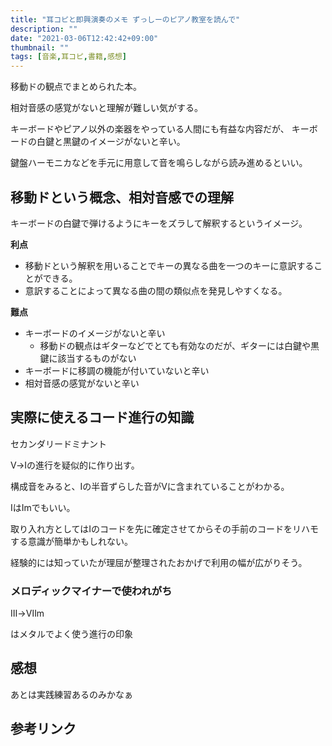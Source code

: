```yaml
---
title: "耳コピと即興演奏のメモ ずっしーのピアノ教室を読んで"
description: ""
date: "2021-03-06T12:42:42+09:00"
thumbnail: ""
tags: [音楽,耳コピ,書籍,感想]
---
```


移動ドの観点でまとめられた本。

相対音感の感覚がないと理解が難しい気がする。

キーボードやピアノ以外の楽器をやっている人間にも有益な内容だが、
キーボードの白鍵と黒鍵のイメージがないと辛い。

鍵盤ハーモニカなどを手元に用意して音を鳴らしながら読み進めるといい。

## 移動ドという概念、相対音感での理解
キーボードの白鍵で弾けるようにキーをズラして解釈するというイメージ。

**利点**
- 移動ドという解釈を用いることでキーの異なる曲を一つのキーに意訳することができる。
- 意訳することによって異なる曲の間の類似点を発見しやすくなる。

**難点**
- キーボードのイメージがないと辛い
    - 移動ドの観点はギターなどでとても有効なのだが、ギターには白鍵や黒鍵に該当するものがない
- キーボードに移調の機能が付いていないと辛い
- 相対音感の感覚がないと辛い



## 実際に使えるコード進行の知識
セカンダリードミナント

Ⅴ→Ⅰの進行を疑似的に作り出す。

構成音をみると、Ⅰの半音ずらした音がⅤに含まれていることがわかる。

ⅠはⅠmでもいい。

取り入れ方としてはⅠのコードを先に確定させてからその手前のコードをリハモする意識が簡単かもしれない。

経験的には知っていたが理屈が整理されたおかげで利用の幅が広がりそう。

### メロディックマイナーで使われがち
Ⅲ→Ⅶm

はメタルでよく使う進行の印象

## 感想

あとは実践練習あるのみかなぁ

## 参考リンク
<div data-vc_mylinkbox_id="887689621"></div>